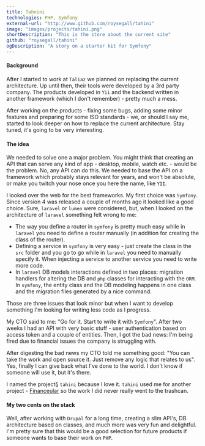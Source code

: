 ```yaml
---
title: Tahnini
technologies: PHP, Symfony
external-url: "http://www.github.com/roysegall/tahini"
image: "images/projects/tahini.png"
shortDescription: "This is the store about the current site"
github: "roysegall/tahini"
ogDescription: "A story on a starter kit for Symfony"
---
```


#### Background
After I started to work at `Taliaz` we planned on replacing the current architecture. Up until then, their tools were 
developed by a 3rd party company. The products developed in `Yii` and the backend written in another framework 
(which I don't remember) - pretty much a mess.

After working on the products - fixing some bugs, adding some minor features and preparing for some ISO standards - 
we, or should I say me, started to look deeper on how to replace the current architecture. Stay tuned, it's going to be 
very interesting.

#### The idea
We needed to solve one a major problem. You might think that creating an API that can serve any kind of app - desktop, 
mobile, watch etc. - would be the problem. No, any API can do this. We needed to base the API on a framework which 
probably stays relevant for years, and won't be absolute, or make you twitch your nose once you here the name, 
like `YII`. 

I looked over the web for the best frameworks. My first choice was `Symfony`. Since version 4 was released a couple of 
months ago it looked like a good choice. Sure, `laravel` or `lumen` were considered, but, when I looked on the 
architecture of `laravel` something felt wrong to me:

* The way you define a router in `symfony` is pretty much easy while in `laravel` you need to define a router manually
(in addition for creating the class of the router).
* Defining a service in `symfony` is very easy - just create the class in the `src` folder and you go to go while in 
`laravel` you need to manually specify it. When injecting a service to another service you need to write more code.
* In `laravel` DB models interactions defined in two places: migration handlers for altering the DB and `php` classes 
for interacting with the `ORM`. In `symfony`, the entity class and the DB modeling happens in one class and the 
migration files generated by a nice command.

Those are three issues that look minor but when I want to develop something I'm looking for writing less code as I 
progress. 

My CTO said to me: "Go for it. Start to write it with `Symfony`". After two weeks I had an API with very basic stuff - 
user authentication based on access token and a couple of entities. Then, I got the bad news: I'm being fired due to 
financial issues the company is struggling with.

After digesting the bad news my CTO told me something good: "You can take the work and open source it. Just remove any 
logic that relates to us". Yes, finally I can give back what I've done to the world. I don't know if someone will use 
it, but it's there.

I named the project§ `tahini` because I love it. `tahini` used me for another project - 
[Financeular](/project/financeular) so the work I did never really went to the trashcan.


#### My two cents on the stack
Well, after working with `Drupal` for a long time, creating a slim API's, DB architecture based on classes, and much 
more was very fun and delightful. I'm pretty sure that this would be a good selection for future products if someone
wants to base their work on `PHP`.

